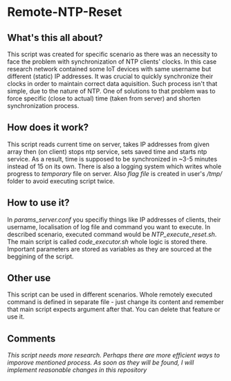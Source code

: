 # Remote-NTP-Reset
## What's this all about?
This script was created for specific scenario as there was an necessity to face the problem with synchronization of NTP clients' clocks. In this case research network contained some IoT devices with same username but different (static) IP addresses. It was crucial to quickly synchronize their clocks in order to maintain correct data aquisition. Such process isn't that simple, due to the nature of NTP. One of solutions to that problem was to force specific (close to actual) time (taken from server) and shorten synchronization process. 
## How does it work?
This script reads current time on server, takes IP addresses from given array then (on client) stops ntp service, sets saved time and starts ntp service. As a result, time is supposed to be synchronized in ~3-5 minutes instead of 15 on its own. 
There is also a logging system which writes whole progress to *temporary* file on server. Also *flag file* is created in user's */tmp/* folder to avoid executing script twice. 
## How to use it?
In *params_server.conf* you specifiy things like IP addresses of clients, their username, localisation of log file and command you want to execute. In described scenario, executed command would be *NTP_execute_reset.sh*. The main script is called *code_executor.sh* whole logic is stored there. Important parameters are stored as variables as they are sourced at the beggining of the script.  
## Other use
This script can be used in different scenarios. Whole remotely executed command is defined in separate file - just change its content and remember that main script expects argument after that. You can delete that feature or use it. 
## Comments
*This script needs more research. Perhaps there are more efficient ways to imporove mentioned process. As soon as they will be found, I will implement reasonable changes in this repository*
